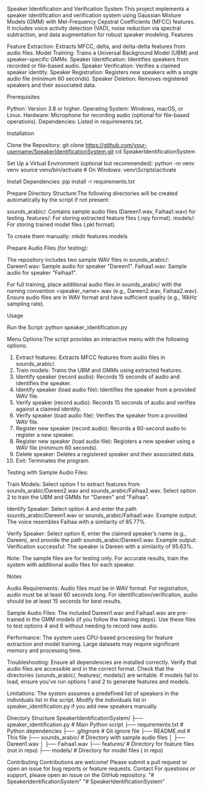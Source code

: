 Speaker Identification and Verification System
This project implements a speaker identification and verification system using Gaussian Mixture Models (GMM) with Mel-Frequency Cepstral Coefficients (MFCC) features. It includes voice activity detection (VAD), noise reduction via spectral subtraction, and data augmentation for robust speaker modeling.
Features

Feature Extraction: Extracts MFCC, delta, and delta-delta features from audio files.
Model Training: Trains a Universal Background Model (UBM) and speaker-specific GMMs.
Speaker Identification: Identifies speakers from recorded or file-based audio.
Speaker Verification: Verifies a claimed speaker identity.
Speaker Registration: Registers new speakers with a single audio file (minimum 60 seconds).
Speaker Deletion: Removes registered speakers and their associated data.

Prerequisites

Python: Version 3.8 or higher.
Operating System: Windows, macOS, or Linux.
Hardware: Microphone for recording audio (optional for file-based operations).
Dependencies: Listed in requirements.txt.

Installation

Clone the Repository:
git clone https://github.com/your-username/SpeakerIdentificationSystem.git
cd SpeakerIdentificationSystem


Set Up a Virtual Environment (optional but recommended):
python -m venv venv
source venv/bin/activate  # On Windows: venv\Scripts\activate


Install Dependencies:
pip install -r requirements.txt


Prepare Directory Structure:The following directories will be created automatically by the script if not present:

sounds_arabic/: Contains sample audio files (Dareen1.wav, Faihaa1.wav) for testing.
features/: For storing extracted feature files (.npy format).
models/: For storing trained model files (.pkl format).

To create them manually:
mkdir features models


Prepare Audio Files (for testing):

The repository includes two sample WAV files in sounds_arabic/:
Dareen1.wav: Sample audio for speaker "Dareen1".
Faihaa1.wav: Sample audio for speaker "Faihaa1".


For full training, place additional audio files in sounds_arabic/ with the naming convention <speaker_name><number>.wav (e.g., Dareen2.wav, Faihaa2.wav).
Ensure audio files are in WAV format and have sufficient quality (e.g., 16kHz sampling rate).



Usage

Run the Script:
python speaker_identification.py


Menu Options:The script provides an interactive menu with the following options:

1. Extract features: Extracts MFCC features from audio files in sounds_arabic/.
2. Train models: Trains the UBM and GMMs using extracted features.
3. Identify speaker (record audio): Records 15 seconds of audio and identifies the speaker.
4. Identify speaker (load audio file): Identifies the speaker from a provided WAV file.
5. Verify speaker (record audio): Records 15 seconds of audio and verifies against a claimed identity.
6. Verify speaker (load audio file): Verifies the speaker from a provided WAV file.
7. Register new speaker (record audio): Records a 60-second audio to register a new speaker.
8. Register new speaker (load audio file): Registers a new speaker using a WAV file (minimum 60 seconds).
9. Delete speaker: Deletes a registered speaker and their associated data.
10. Exit: Terminates the program.


Testing with Sample Audio Files:

Train Models:
Select option 1 to extract features from sounds_arabic/Dareen2.wav and sounds_arabic/Faihaa2.wav.
Select option 2 to train the UBM and GMMs for "Dareen" and "Faihaa".


Identify Speaker:
Select option 4 and enter the path sounds_arabic/Dareen1.wav or sounds_arabic/Faihaa1.wav.
Example output: The voice resembles Faihaa with a similarity of 85.77%.


Verify Speaker:
Select option 6, enter the claimed speaker’s name (e.g., Dareen), and provide the path sounds_arabic/Dareen1.wav.
Example output: Verification successful: The speaker is Dareen with a similarity of 95.63%.


Note: The sample files are for testing only. For accurate results, train the system with additional audio files for each speaker.



Notes

Audio Requirements:
Audio files must be in WAV format.
For registration, audio must be at least 60 seconds long.
For identification/verification, audio should be at least 15 seconds for best results.


Sample Audio Files:
The included Dareen1.wav and Faihaa1.wav are pre-trained in the GMM models (if you follow the training steps).
Use these files to test options 4 and 6 without needing to record new audio.


Performance:
The system uses CPU-based processing for feature extraction and model training.
Large datasets may require significant memory and processing time.


Troubleshooting:
Ensure all dependencies are installed correctly.
Verify that audio files are accessible and in the correct format.
Check that the directories (sounds_arabic/, features/, models/) are writable.
If models fail to load, ensure you’ve run options 1 and 2 to generate features and models.


Limitations:
The system assumes a predefined list of speakers in the individuals list in the script.
Modify the individuals list in speaker_identification.py if you add new speakers manually.



Directory Structure
SpeakerIdentificationSystem/
├── speaker_identification.py  # Main Python script
├── requirements.txt          # Python dependencies
├── .gitignore               # Git ignore file
├── README.md                # This file
├── sounds_arabic/           # Directory with sample audio files
│   ├── Dareen1.wav
│   ├── Faihaa1.wav
├── features/     # Directory for feature files (not in repo)
├── models/       # Directory for model files ( in repo)

Contributing
Contributions are welcome! Please submit a pull request or open an issue for bug reports or feature requests.
Contact
For questions or support, please open an issue on the GitHub repository.
"# SpeakerIdentificationSystem" 
"# SpeakerIdentificationSystem" 

